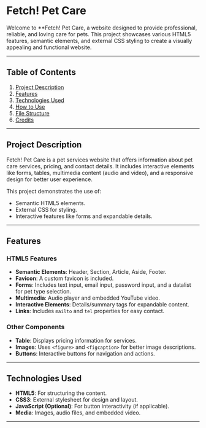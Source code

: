 # Fetch! Pet Care

Welcome to **Fetch! Pet Care, a website designed to provide professional, reliable, and loving care for pets. This project showcases various HTML5 features, semantic elements, and external CSS styling to create a visually appealing and functional website.

---

## Table of Contents
1. [Project Description](#project-description)
2. [Features](#features)
3. [Technologies Used](#technologies-used)
4. [How to Use](#how-to-use)
5. [File Structure](#file-structure)
6. [Credits](#credits)

---

## Project Description

Fetch! Pet Care is a pet services website that offers information about pet care services, pricing, and contact details. It includes interactive elements like forms, tables, multimedia content (audio and video), and a responsive design for better user experience.

This project demonstrates the use of:
- Semantic HTML5 elements.
- External CSS for styling.
- Interactive features like forms and expandable details.

---

## Features

### HTML5 Features
- **Semantic Elements**: Header, Section, Article, Aside, Footer.
- **Favicon**: A custom favicon is included.
- **Forms**: Includes text input, email input, password input, and a datalist for pet type selection.
- **Multimedia**: Audio player and embedded YouTube video.
- **Interactive Elements**: Details/summary tags for expandable content.
- **Links**: Includes `mailto` and `tel` properties for easy contact.

### Other Components
- **Table**: Displays pricing information for services.
- **Images**: Uses `<figure>` and `<figcaption>` for better image descriptions.
- **Buttons**: Interactive buttons for navigation and actions.

---

## Technologies Used

- **HTML5**: For structuring the content.
- **CSS3**: External stylesheet for design and layout.
- **JavaScript (Optional)**: For button interactivity (if applicable).
- **Media**: Images, audio files, and embedded video.

---

